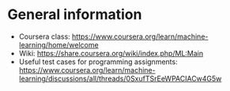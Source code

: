 # General information

* Coursera class: https://www.coursera.org/learn/machine-learning/home/welcome
* Wiki: https://share.coursera.org/wiki/index.php/ML:Main
* Useful test cases for programming assignments: https://www.coursera.org/learn/machine-learning/discussions/all/threads/0SxufTSrEeWPACIACw4G5w
